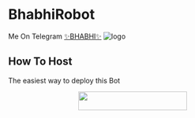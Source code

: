 # BhabhiRobot
Me On Telegram [✨BHABHI✨](https://t.me/BhabhiRobt)
![logo](https://telegra.ph/file/58093d4e2619239f6403b.jpg)

## How To Host
The easiest way to deploy this Bot
<p align="center"><a href="https://heroku.com/deploy?template=https://github.com/QueenArzoo/BhabhiRobot"> <img src="https://img.shields.io/badge/Deploy%20To%20Heroku-black?style=for-the-badge&logo=heroku" width="220" height="38.45"/></a></p>
 
